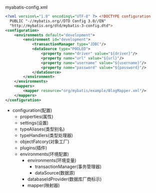 myabatis-config.xml
```xml
<?xml version\="1.0" encoding\="UTF-8" ?> <!DOCTYPE configuration
  PUBLIC "-//mybatis.org//DTD Config 3.0//EN"
  "http://mybatis.org/dtd/mybatis-3-config.dtd"> 
<configuration> 
	<environments default="development"> 
		<environment id="development">
			<transactionManager type="JDBC"/>
			<dataSource type="POOLED"> 
				<property name="driver" value="${driver}"/> 
				<property name="url" value="${url}"/> 
				<property name="username" value="${username}"/> 
				<property name="password" value="${password}"/> 
			</dataSource> 
		</environment> 
	</environments>
	<mappers>
		<mapper resource="org/mybatis/example/BlogMapper.xml"/>
	</mappers> 
</configuration>
```

- configuration(配置)
	- properties(属性)
	- settings(设置)
	- typeAliases(类型别名)
	- typeHandlers(类型处理器)
	- objectFatcory(对象工厂)
	- plugins(插件)
	- environments(环境配置)
		- environments(环境变量)
		 	- transactionManager(事务管理器)
		 	- dataSource(数据源)
		- databaseIdProvider(数据库厂商标示)
		- mapper(映射器)